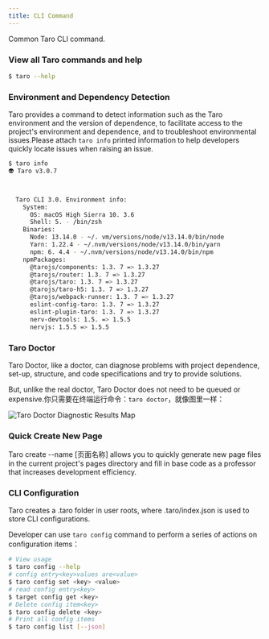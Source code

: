 ```yaml
---
title: CLI Command
---
```


Common Taro CLI command.

### View all Taro commands and help

```bash
$ taro --help
```

### Environment and Dependency Detection

Taro provides a command to detect information such as the Taro environment and the version of dependence, to facilitate access to the project's environment and dependence, and to troubleshoot environmental issues.Please attach `taro info` printed information to help developers quickly locate issues when raising an issue.

``` bash
$ taro info
👽 Taro v3.0.7



  Taro CLI 3.0. Environment info:
    System:
      OS: macOS High Sierra 10. 3.6
      Shell: 5. - /bin/zsh
    Binaries:
      Node: 13.14.0 - ~/. vm/versions/node/v13.14.0/bin/node
      Yarn: 1.22.4 - ~/.nvm/versions/node/v13.14.0/bin/yarn
      npm: 6. 4.4 - ~/.nvm/versions/node/v13.14.0/bin/npm
    npmPackages:
      @tarojs/components: 1.3. 7 => 1.3.27
      @tarojs/router: 1.3. 7 => 1.3.27
      @tarojs/taro: 1.3. 7 => 1.3.27
      @tarojs/taro-h5: 1.3. 7 => 1.3.27
      @tarojs/webpack-runner: 1.3. 7 => 1.3.27
      eslint-config-taro: 1.3. 7 => 1.3.27
      eslint-plugin-taro: 1.3. 7 => 1.3.27
      nerv-devtools: 1.5. => 1.5.5
      nervjs: 1.5.5 => 1.5.5

```

### Taro Doctor

Taro Doctor, like a doctor, can diagnose problems with project dependence, set-up, structure, and code specifications and try to provide solutions.

But, unlike the real doctor, Taro Doctor does not need to be queued or expensive.你只需要在终端运行命令：`taro doctor`，就像图里一样：

![Taro Doctor Diagnostic Results Map](https://img10.360buyimg.com/ling/jfs/t1/46613/36/5573/202581/5d357d14E6f0df7e1/fc026be7dc69dcf2.png)

### Quick Create New Page

Taro create --name [页面名称] allows you to quickly generate new page files in the current project's pages directory and fill in base code as a professor that increases development efficiency.

### CLI Configuration

Taro creates a .taro folder in user roots, where .taro/index.json is used to store CLI configurations.

Developer can use `taro config` command to perform a series of actions on configuration items：

```bash
# View usage
$ taro config --help
# config entry<key>values are<value>
$ taro config set <key> <value>
# read config entry<key>
$ target config get <key>
# Delete config item<key>
$ taro config delete <key>
# Print all config items
$ taro config list [--json]
```
